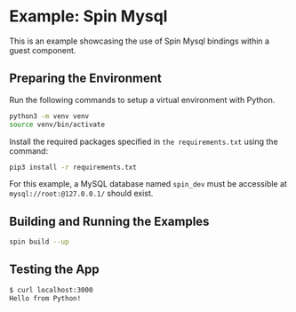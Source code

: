 # Example: Spin Mysql

This is an example showcasing the use of Spin Mysql bindings within a guest component. 

## Preparing the Environment

Run the following commands to setup a virtual environment with Python.

```bash
python3 -m venv venv
source venv/bin/activate
```

Install the required packages specified in `the requirements.txt` using the command:

```bash
pip3 install -r requirements.txt
```

For this example, a MySQL database named `spin_dev` must be accessible at `mysql://root:@127.0.0.1/` should exist. 

## Building and Running the Examples

```bash
spin build --up
```

## Testing the App

```bash
$ curl localhost:3000                      
Hello from Python!
```